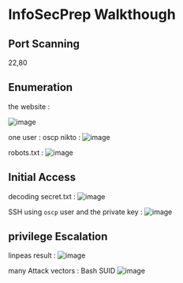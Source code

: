 # InfoSecPrep Walkthough

## Port Scanning
22,80
## Enumeration
the website : 

![image](https://github.com/F33-Z/Walkthroughs/assets/73140750/75ae2231-27aa-44a4-85b0-db25a2ff6231)

one user : oscp
nikto : 
![image](https://github.com/F33-Z/Walkthroughs/assets/73140750/43ec8bcb-579a-480f-9418-f7edb9bdb6ba)

robots.txt :
![image](https://github.com/F33-Z/Walkthroughs/assets/73140750/200fe969-c93a-4b97-af31-e9c80aca8435)

## Initial Access
decoding secret.txt :
![image](https://github.com/F33-Z/Walkthroughs/assets/73140750/3382925b-c2d2-46d0-a097-8025cf621056)

SSH using `oscp` user and the private key :
![image](https://github.com/F33-Z/Walkthroughs/assets/73140750/e6f391c9-7a10-4245-aa9f-65feb2e83f57)


## privilege Escalation
linpeas result :
![image](https://github.com/F33-Z/Walkthroughs/assets/73140750/3dbd25f7-8944-4694-b50d-c07d40df803c)

many Attack vectors : Bash SUID
![image](https://github.com/F33-Z/Walkthroughs/assets/73140750/f9a517fc-bcee-4fe1-9d70-118a0894b083)

